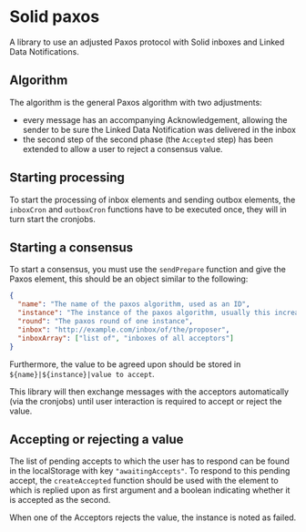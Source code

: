 # Solid paxos

A library to use an adjusted Paxos protocol with Solid inboxes and Linked Data Notifications.

## Algorithm

The algorithm is the general Paxos algorithm with two adjustments:
- every message has an accompanying Acknowledgement, allowing the sender to be sure the Linked Data Notification was delivered in the inbox
- the second step of the second phase (the `Accepted` step) has been extended to allow a user to reject a consensus value.

## Starting processing

To start the processing of inbox elements and sending outbox elements, the `inboxCron` and `outboxCron` functions have to be executed once, they will in turn start the cronjobs.

## Starting a consensus

To start a consensus, you must use the `sendPrepare` function and give the Paxos element, this should be an object similar to the following:
```json
{
  "name": "The name of the paxos algorithm, used as an ID",
  "instance": "The instance of the paxos algorithm, usually this increases by 1 every time a new consensus is started",
  "round": "The paxos round of one instance",
  "inbox": "http://example.com/inbox/of/the/proposer",
  "inboxArray": ["list of", "inboxes of all acceptors"]
}
```
Furthermore, the value to be agreed upon should be stored in `${name}|${instance}|value to accept`.

This library will then exchange messages with the acceptors automatically (via the cronjobs) until user interaction is required to accept or reject the value.

## Accepting or rejecting a value

The list of pending accepts to which the user has to respond can be found in the localStorage with key `"awaitingAccepts"`.
To respond to this pending accept, the `createAccepted` function should be used with the element to which is replied upon as first argument and a boolean indicating whether it is accepted as the second.

When one of the Acceptors rejects the value, the instance is noted as failed.
